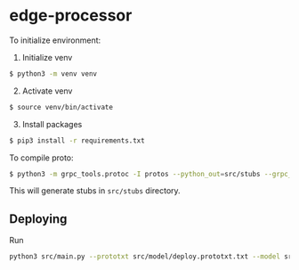 # edge-processor

To initialize environment:
1. Initialize venv
```bash
$ python3 -m venv venv
```
2. Activate venv
```bash
$ source venv/bin/activate
```
3. Install packages
```bash
$ pip3 install -r requirements.txt
```

To compile proto:
```bash
$ python3 -m grpc_tools.protoc -I protos --python_out=src/stubs --grpc_python_out=src/stubs protos/*.proto
```
This will generate stubs in `src/stubs` directory.

## Deploying
Run
```bash
python3 src/main.py --prototxt src/model/deploy.prototxt.txt --model src/model/deploy.caffemodel --delay-led 5
```
